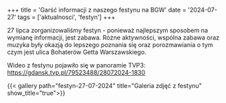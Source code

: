 +++
title = 'Garść informacji z naszego festynu na BGW'
date = '2024-07-27'
tags = ['aktualnosci', 'festyn']
+++

27 lipca zorganizowaliśmy festyn - ponieważ najlepszym sposobem na wymianę informacji, jest zabawa. Różne aktywności, wspólna zabawa oraz muzyka były okazją do lepszego poznania się oraz porozmawiania o tym czym jest ulica Bohaterów Getta Warszawskiego. 

<!-- more -->

Wideo z festynu pojawiło się w panoramie TVP3: https://gdansk.tvp.pl/79523488/28072024-1830

{{< gallery path="festyn-27-07-2024" title="Galeria zdjęć z festynu" show_title="true">}}
